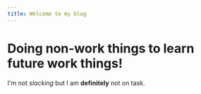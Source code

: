 ```yaml
---
title: Welcome to my blog
---
```


# Doing non-work things to learn future work things!
I'm not _slacking_ but I am **definitely** not on task.
